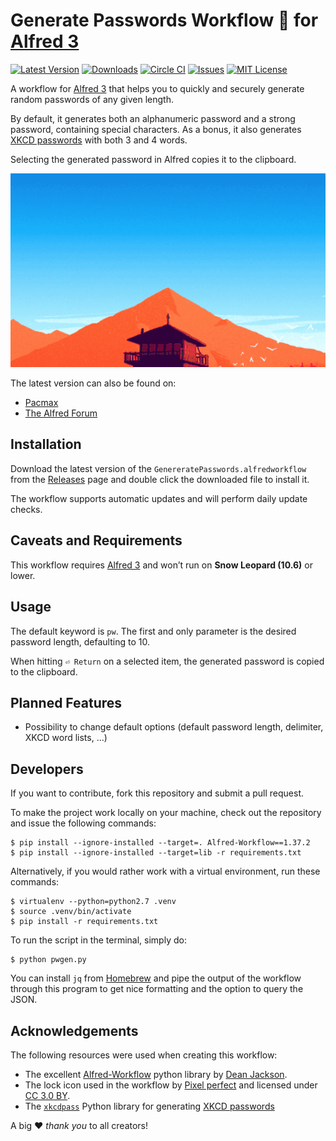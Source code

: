 # Generate Passwords Workflow 🔐 for [Alfred 3](http://www.alfredapp.com)

[![Latest Version](https://img.shields.io/github/tag/otherguy/alfred-passwords-workflow.svg?style=flat-square&label=release)](https://github.com/otherguy/alfred-passwords-workflow/tags)
[![Downloads](https://img.shields.io/github/downloads/otherguy/alfred-passwords-workflow/total.svg?style=flat-square)](https://github.com/otherguy/alfred-passwords-workflow/releases)
[![Circle CI](https://img.shields.io/circleci/project/github/otherguy/alfred-passwords-workflow/master.svg?style=flat-square)](https://circleci.com/gh/otherguy/alfred-passwords-workflow/tree/master)
[![Issues](https://img.shields.io/github/issues/otherguy/alfred-passwords-workflow.svg?style=flat-square)](https://github.com/otherguy/alfred-passwords-workflow/issues)
[![MIT License](https://img.shields.io/badge/license-MIT-blue.svg?style=flat-square)](LICENSE.md)

A workflow for [Alfred 3](http://www.alfredapp.com) that helps you to quickly and securely generate random passwords of any given length.

By default, it generates both an alphanumeric password and a strong password, containing special characters. As a bonus, it also generates [XKCD passwords](https://xkcd.com/936/) with both 3 and 4 words.

Selecting the generated password in Alfred copies it to the clipboard.

![Example Screencast](resources/screencast-1.gif)

The latest version can also be found on:

* [Pacmax](https://pacmax.org/pac/otherguy-alfred-passwords-workflow/)
* [The Alfred Forum](https://www.alfredforum.com/topic/11717-generate-passwords-workflow/)

## Installation

Download the latest version of the `GenereratePasswords.alfredworkflow` from the [Releases](https://github.com/otherguy/alfred-passwords-workflow/releases) page and double click the downloaded file to install it.

The workflow supports automatic updates and will perform daily update checks.

## Caveats and Requirements

This workflow requires [Alfred 3](https://www.alfredapp.com) and won’t run on **Snow Leopard (10.6)** or lower.

## Usage

The default keyword is `pw`. The first and only parameter is the desired password length, defaulting to 10.

When hitting `⏎ Return` on a selected item, the generated password is copied to the clipboard.

## Planned Features

* Possibility to change default options (default password length, delimiter, XKCD word lists, ...)

## Developers

If you want to contribute, fork this repository and submit a pull request.

To make the project work locally on your machine, check out the repository and issue the following commands:

    $ pip install --ignore-installed --target=. Alfred-Workflow==1.37.2
    $ pip install --ignore-installed --target=lib -r requirements.txt

Alternatively, if you would rather work with a virtual environment, run these commands:

    $ virtualenv --python=python2.7 .venv
    $ source .venv/bin/activate
    $ pip install -r requirements.txt

To run the script in the terminal, simply do:

    $ python pwgen.py

You can install `jq` from [Homebrew](https://brew.sh) and pipe the output of the workflow through this program to get nice formatting and the option to query the JSON.

## Acknowledgements

The following resources were used when creating this workflow:

* The excellent [Alfred-Workflow](https://github.com/deanishe/alfred-workflow) python library by [Dean Jackson](https://github.com/deanishe).
* The lock icon used in the workflow by [Pixel perfect](https://www.flaticon.com/authors/pixel-perfect) and licensed under [CC 3.0 BY](http://creativecommons.org/licenses/by/3.0/).
* The [`xkcdpass`](https://pypi.org/project/xkcdpass/) Python library for generating [XKCD passwords](https://xkcd.com/936/)

A big ♥️ _thank you_ to all creators!

